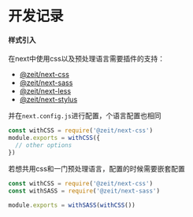 # 开发记录

#### 样式引入
在next中使用css以及预处理语言需要插件的支持：
- [@zeit/next-css](@zeit/next-css)
- [@zeit/next-sass](@zeit/next-sass)
- [@zeit/next-less](@zeit/next-less)
- [@zeit/next-stylus](@zeit/next-stylus)

并在`next.config.js`进行配置，个语言配置也相同
```js
const withCSS = require('@zeit/next-css')
module.exports = withCSS({
  // other options
})
```
若想共用css和一门预处理语言，配置的时候需要嵌套配置
```js
const withCSS = require('@zeit/next-css')
const withSASS = require('@zeit/next-sass')

module.exports = withSASS(withCSS())
```

